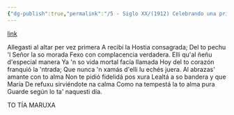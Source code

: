 ```yaml
---
{"dg-publish":true,"permalink":"/5 - Siglo XX/(1912) Celebrando una primera Comunión/","tags":["#Siglo_20","central","a1912","María_Teresa_Villaverde","escrito","Villaviciosa","poema"]}
---
```


[link](https://lletresasturianes.alladixital.org/pdf/1386231819Lletres%20vieyes.pdf)

Allegasti al altar per vez primera
A recibí la Hostia consagrada;
Del to pechu 'l Señor la so morada
Fexo con complacencia verdadera.
Elli qu'al ñeñu d'especial manera
Ya 'n so vida mortal facía llamada
Hoy del to corazón franquió la 'ntrada;
Que nunca 'n xamás d'elli lu echés juera.
Al abrazas' amante con to alma
Non te pidió fidelidá pos xura
Lealtá a so bandera y que María
De refuxu sirviéndote na calma
Como na tempestá la to alma pura
Guarde según lo ta' naquesti día.

TO TÍA MARUXA
